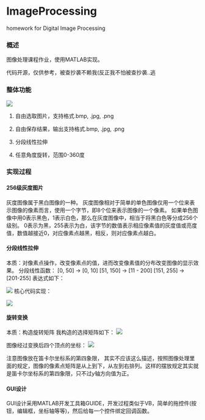 # ImageProcessing
homework for Digital Image Processing

### 概述
图像处理课程作业，使用MATLAB实现。

代码开源，仅供参考，被查抄袭不赖我(反正我不怕被查抄袭..逃

### 整体功能
![](http://i.imgur.com/WQZvDSc.png)

1. 自由选取图片，支持格式.bmp, .jpg, .png

2. 自由保存结果，输出支持格式.bmp, .jpg, .png

3. 分段线性拉伸

4. 任意角度旋转，范围0-360度

### 实现过程

#### 256级灰度图片
灰度图像属于黑白图像的一种。
灰度图像相对于简单的单色图像仅用一个位来表示图像的像素而言，使用一个字节，即8个位来表示图像的一个像素。
如果单色图像中用0表示黑色，1表示白色，那么在灰度图像中，相当于将黑白色等分成256个级别。
0表示为黑，255表示为白，该字节的数值表示相应像素值的灰度值或亮度值，数值越接近0，对应像素点越黑，相反，则对应像素点越白。

#### 分段线性拉伸
本质：对像素点操作，改变像素点的值，进而改变像素值的分布改变图像的显示效果。
分段线性函数：
[0, 50] -> [0, 10]
[51, 150] -> [11 - 200]
[151, 255] -> [201-255]
表达式如下：

![](http://i.imgur.com/T1cweLy.png)
核心代码实现：

![](http://i.imgur.com/GbIykLK.png)

#### 旋转变换
本质：构造旋转矩阵
我构造的选择矩阵如下：
![](http://i.imgur.com/zhggfPa.png)

图像经过变换后四个顶点的坐标：
![](http://i.imgur.com/7Ix6yfO.png)

注意图像放在笛卡尔坐标系的第四象限， 其实不应该这么描述，按照图像处理里面的规定，图像的像素点矩阵是从上到下，从左到右排列。这样的摆放规定其实就是笛卡尔坐标系的第四象限，只不过$y$轴方向值为正。

#### GUI设计
GUI设计采用MATLAB开发工具箱GUIDE，开发过程类似于VB，简单的拖控件(按钮，编辑框，坐标轴等等)，然后给每一个控件绑定回调函数。


